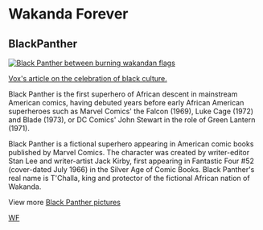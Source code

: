 <!--Just in case-->
<h1 id= "Wakanda forever"> Wakanda Forever</h1>
<h2>BlackPanther</h2>
<main>
  <a href="#"> <img src="https://pixel.nymag.com/imgs/daily/vulture/2018/02/01/black-panther/lede.w700.h700.jpg" alt="Black Panther between burning wakandan flags"> </a>
  
  <a href="https://www.vox.com/culture/2018/2/23/17028826/black-panther-wakanda-culture-marvel"> Vox's article on the celebration of black culture.</a>
         
  <p>Black Panther is the first superhero of African descent in mainstream American comics, having debuted years before early      African American superheroes such as Marvel Comics' the Falcon (1969), Luke Cage (1972) and Blade (1973), or DC Comics' John    Stewart in the role of Green Lantern (1971).</p>
  
  <p>Black Panther is a fictional superhero appearing in American comic books published by Marvel Comics. The character was        created by writer-editor Stan Lee and writer-artist Jack Kirby, first appearing in Fantastic Four #52 (cover-dated July        1966) in the Silver Age of Comic Books. Black Panther's real name is T'Challa, king and protector of the fictional African      nation of Wakanda.</p>
  
  <p> View more <a target="_blank" href="https://br.pinterest.com/hleefranks/black-panther-marvel/">Black Panther pictures</a></p>
  
  <a href="#"></a>
  
  <a href = "#wakanda forever"> WF</a>
</main>
